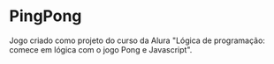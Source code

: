 # PingPong
Jogo criado como projeto do curso da Alura "Lógica de programação: comece em lógica com o jogo Pong e Javascript".
